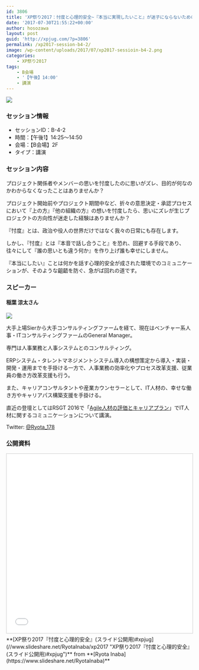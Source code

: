 ```yaml
---
id: 3806
title: 'XP祭り2017：忖度と心理的安全~『本当に実現したいこと』が迷子にならないためのコミュニケーション (稲葉 涼太さん)'
date: '2017-07-30T21:55:22+00:00'
author: hosozawa
layout: post
guid: 'http://xpjug.com/?p=3806'
permalink: /xp2017-session-b4-2/
image: /wp-content/uploads/2017/07/xp2017-sessioin-b4-2.png
categories:
    - XP祭り2017
tags:
    - B会場
    - '【午後】14:00'
    - 講演
---
```


![](http://xpjug.com/wp-content/uploads/2017/07/xp2017-sessioin-b4-2.png)

### セッション情報

- セッションID：B-4-2
- 時間：【午後1】14:25～14:50
- 会場：【B会場】2F
- タイプ：講演

### セッション内容

プロジェクト関係者やメンバーの思いを忖度したのに思いがズレ、目的が何なのかわからなくなったことはありませんか？

プロジェクト開始前やプロジェクト期間中など、折々の意思決定・承認プロセスにおいて『上の方』『他の組織の方』の想いを忖度したら、思いにズレが生じプロジェクトの方向性が迷走した経験はありませんか？

『忖度』とは、政治や役人の世界だけではなく我々の日常にも存在します。

しかし、『忖度』とは『本音で話し合うこと』を恐れ、回避する手段であり、往々にして『誰の思いとも違う何か』を作り上げ誰も幸せにしません。

『本当にしたい』ことは何かを話す心理的安全が成された環境でのコミュニケーションが、そのような齟齬を防ぐ、急がば回れの道です。

### スピーカー

#### 稲葉 涼太さん

![](http://xpjug.com/wp-content/uploads/2017/07/inaba-ryota-681x1024.jpg)

大手上場Sierから大手コンサルティングファームを経て、<wbr></wbr>現在はベンチャー系人事・<wbr></wbr>ITコンサルティングファームのGeneral Manager。

専門は人事業務と人事システムとのコンサルティング。

ERPシステム・<wbr></wbr>タレントマネジメントシステム導入の構想策定から導入・実装・<wbr></wbr>開発・運用までを手掛ける一方で、<wbr></wbr>人事業務の効率化やプロセス改革支援、<wbr></wbr>従業員の働き方改革支援も行う。

また、キャリアコンサルタントや産業カウンセラーとして、<wbr></wbr>IT人材の、幸せな働き方やキャリアパス構築支援を手掛ける。

直近の登壇としてはRSGT 2016で「[Agile人材の評価とキャリアプラン](https://regionalscrumgatheringrtoky2016.sched.com/event/5b8K/agileyun?iframe=no&w=100%&sidebar=yes&bg=no)」<wbr></wbr>でIT人材に関するコミュニケーションについて講演。

Twitter: [@Ryota\_178](https://twitter.com/Ryota_178)

### 公開資料

<iframe allowfullscreen="" frameborder="0" height="485" marginheight="0" marginwidth="0" scrolling="no" src="//www.slideshare.net/slideshow/embed_code/key/NHERBO312MMQAV" style="border:1px solid #CCC; border-width:1px; margin-bottom:5px; max-width: 100%;" width="595"> </iframe>

<div style="margin-bottom:5px">  **[XP祭り2017『忖度と心理的安全』(スライド公開用)#xpjug](//www.slideshare.net/RyotaInaba/xp2017 "XP祭り2017『忖度と心理的安全』(スライド公開用)#xpjug")**  from **[Ryota Inaba](https://www.slideshare.net/RyotaInaba)** </div>